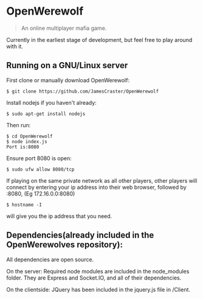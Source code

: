 # OpenWerewolf
> An online multiplayer mafia game. 

Currently in the earliest stage of development, but feel free to play around with it.

## Running on a GNU/Linux server

First clone or manually download OpenWerewolf:
```
$ git clone https://github.com/JamesCraster/OpenWerewolf
```
Install nodejs if you haven't already:
```
$ sudo apt-get install nodejs
```
Then run:
```
$ cd OpenWerewolf
$ node index.js
Port is:8080
```
Ensure port 8080 is open:
```
$ sudo ufw allow 8080/tcp
```
If playing on the same private network as all other players,
other players will connect by entering your ip address into their web browser, followed by :8080,
(Eg 172.16.0.0:8080)
```
$ hostname -I
```
will give you the ip address that you need.

## Dependencies(already included in the OpenWerewolves repository):
All dependencies are open source.

On the server:
Required node modules are included in the node_modules folder.
They are Express and Socket.IO, and all of their dependencies.

On the clientside:
JQuery has been included in the jquery.js file in /Client.

